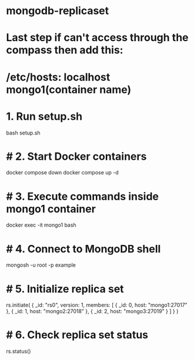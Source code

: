 # mongodb-replicaset
# Last step if can't access through the compass then add this:
# /etc/hosts: localhost mongo1(container name)

# 1. Run setup.sh
bash setup.sh

# # 2. Start Docker containers
docker compose down
docker compose up -d

# # 3. Execute commands inside mongo1 container
docker exec -it mongo1 bash

# # 4. Connect to MongoDB shell
mongosh -u root -p example

# # 5. Initialize replica set
rs.initiate(
  {
    _id: "rs0",
    version: 1,
    members: [
      { _id: 0, host: "mongo1:27017" },
      { _id: 1, host: "mongo2:27018" },
      { _id: 2, host: "mongo3:27019" }
    ]
  }
)

# # 6. Check replica set status
rs.status()
